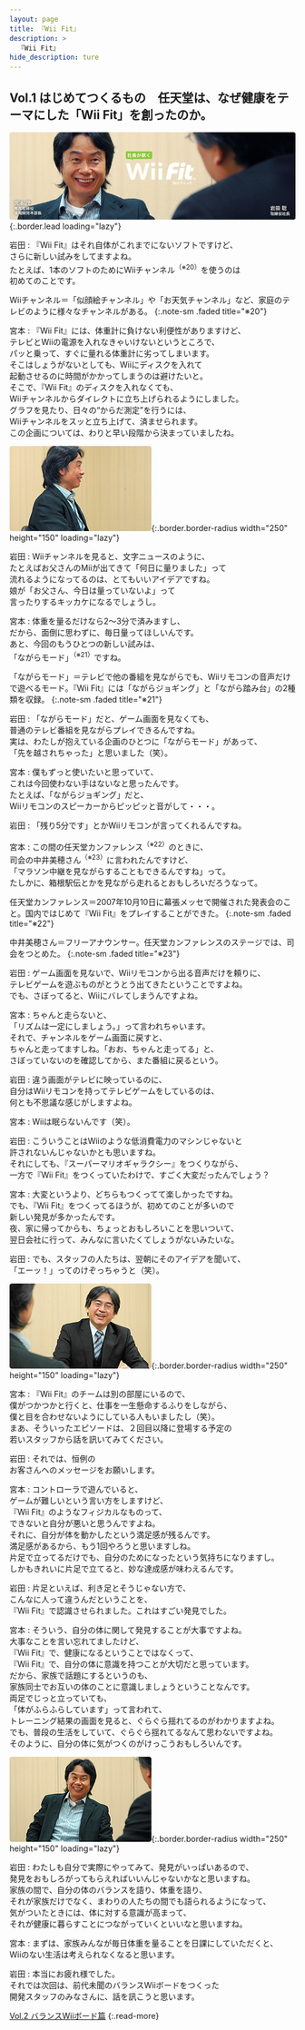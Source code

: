```yaml
---
layout: page
title: 『Wii Fit』
description: >
  『Wii Fit』
hide_description: ture
---
```


## Vol.1 はじめてつくるもの　任天堂は、なぜ健康をテーマにした「Wii Fit」を創ったのか。

![](/interviews/jp/wii/rfnj/vol1/img/mainvisual.jpg){:.border.lead loading="lazy"}

岩田
: 『Wii Fit』はそれ自体がこれまでにないソフトですけど、<br>さらに新しい試みをしてますよね。<br>たとえば、1本のソフトのためにWiiチャンネル<sup>（※20）</sup>を使うのは<br>初めてのことです。

Wiiチャンネル＝「似顔絵チャンネル」や「お天気チャンネル」など、家庭のテレビのように様々なチャンネルがある。
{:.note-sm .faded title="※20"}

宮本
: 『Wii Fit』には、体重計に負けない利便性がありますけど、<br>テレビとWiiの電源を入れなきゃいけないというところで、<br>パッと乗って、すぐに量れる体重計に劣ってしまいます。<br>そこはしょうがないとしても、Wiiにディスクを入れて<br>起動させるのに時間がかかってしまうのは避けたいと。<br>そこで、『Wii Fit』のディスクを入れなくても、<br>Wiiチャンネルからダイレクトに立ち上げられるようにしました。<br>グラフを見たり、日々の“からだ測定”を行うには、<br>Wiiチャンネルをスッと立ち上げて、済ませられます。<br>この企画については、わりと早い段階から決まっていましたね。

![](/interviews/jp/wii/rfnj/vol1/img/photo13.jpg){:.border.border-radius width="250" height="150" loading="lazy"}

岩田
: Wiiチャンネルを見ると、文字ニュースのように、<br>たとえばお父さんのMiiが出てきて「何日に量りました」って<br>流れるようになってるのは、とてもいいアイデアですね。<br>娘が「お父さん、今日は量っていないよ」って<br>言ったりするキッカケになるでしょうし。

宮本
: 体重を量るだけなら2〜3分で済みますし、<br>だから、面倒に思わずに、毎日量ってほしいんです。<br>あと、今回のもうひとつの新しい試みは、<br>「ながらモード」<sup>（※21）</sup>ですね。

「ながらモード」＝テレビで他の番組を見ながらでも、Wiiリモコンの音声だけで遊べるモード。『Wii Fit』には「ながらジョギング」と「ながら踏み台」の2種類を収録。
{:.note-sm .faded title="※21"}

岩田
: 「ながらモード」だと、ゲーム画面を見なくても、<br>普通のテレビ番組を見ながらプレイできるんですね。<br>実は、わたしが抱えている企画のひとつに「ながらモード」があって、<br>「先を越されちゃった」と思いました（笑）。

宮本
: 僕もずっと使いたいと思っていて、<br>これは今回使わない手はないなと思ったんです。<br>たとえば、「ながらジョギング」だと、<br>Wiiリモコンのスピーカーからピッピッと音がして・・・。

岩田
: 「残り5分です」とかWiiリモコンが言ってくれるんですね。

宮本
: この間の任天堂カンファレンス<sup>（※22）</sup>のときに、<br>司会の中井美穂さん<sup>（※23）</sup>に言われたんですけど、<br>「マラソン中継を見ながらすることもできるんですね」って。<br>たしかに、箱根駅伝とかを見ながら走れるとおもしろいだろうなって。

任天堂カンファレンス＝2007年10月10日に幕張メッセで開催された発表会のこと。国内ではじめて『Wii Fit』をプレイすることができた。
{:.note-sm .faded title="※22"}

中井美穂さん＝フリーアナウンサー。任天堂カンファレンスのステージでは、司会をつとめた。
{:.note-sm .faded title="※23"}

岩田
: ゲーム画面を見ないで、Wiiリモコンから出る音声だけを頼りに、<br>テレビゲームを遊ぶものがとうとう出てきたということですよね。<br>でも、さぼってると、Wiiにバレてしまうんですよね。

宮本
: ちゃんと走らないと、<br>「リズムは一定にしましょう。」って言われちゃいます。<br>それで、チャンネルをゲーム画面に戻すと、<br>ちゃんと走ってますしね。「おお、ちゃんと走ってる」と、<br>さぼっていないのを確認してから、また番組に戻るという。

岩田
: 違う画面がテレビに映っているのに、<br>自分はWiiリモコンを持ってテレビゲームをしているのは、<br>何とも不思議な感じがしますよね。

宮本
: Wiiは眠らないんです（笑）。

岩田
: こういうことはWiiのような低消費電力のマシンじゃないと<br>許されないんじゃないかとも思いますね。<br>それにしても、『スーパーマリオギャラクシー』をつくりながら、<br>一方で『Wii Fit』をつくっていたわけで、すごく大変だったんでしょう？

宮本
: 大変というより、どちらもつくってて楽しかったですね。<br>でも、『Wii Fit』をつくってるほうが、初めてのことが多いので<br>新しい発見が多かったんです。<br>夜、家に帰ってからも、ちょっとおもしろいことを思いついて、<br>翌日会社に行って、みんなに言いたくてしょうがないみたいな。

岩田
: でも、スタッフの人たちは、翌朝にそのアイデアを聞いて、<br>「エーッ！」ってのけぞっちゃうと（笑）。

![](/interviews/jp/wii/rfnj/vol1/img/photo14.jpg){:.border.border-radius width="250" height="150" loading="lazy"}

宮本
: 『Wii Fit』のチームは別の部屋にいるので、<br>僕がつかつかと行くと、仕事を一生懸命するふりをしながら、<br>僕と目を合わせないようにしている人もいましたし（笑）。<br>まあ、そういったエピソードは、２回目以降に登場する予定の<br>若いスタッフから話を訊いてみてください。

岩田
: それでは、恒例の<br>お客さんへのメッセージをお願いします。

宮本
: コントローラで遊んでいると、<br>ゲームが難しいという言い方をしますけど、<br>『Wii Fit』のようなフィジカルなものって、<br>できないと自分が悪いと思うんですよね。<br>それに、自分が体を動かしたという満足感が残るんです。<br>満足感があるから、もう1回やろうと思いますしね。<br>片足で立ってるだけでも、自分のためになったという気持ちになりますし。<br>しかもきれいに片足で立てると、妙な達成感が味わえるんです。

岩田
: 片足といえば、利き足とそうじゃない方で、<br>こんなに人って違うんだということを、<br>『Wii Fit』で認識させられました。これはすごい発見でした。

宮本
: そういう、自分の体に関して発見することが大事ですよね。<br>大事なことを言い忘れてましたけど、<br>『Wii Fit』で、健康になるということではなくって、<br>『Wii Fit』で、自分の体に意識を持つことが大切だと思っています。<br>だから、家族で話題にするというのも、<br>家族同士でお互いの体のことに意識しましょうということなんです。<br>両足でじっと立っていても、<br>「体がふらふらしています」って言われて、<br>トレーニング結果の画面を見ると、ぐらぐら揺れてるのがわかりますよね。<br>でも、普段の生活をしていて、ぐらぐら揺れてるなんて思わないですよね。<br>そのように、自分の体に気がつくのがけっこうおもしろいんです。

![](/interviews/jp/wii/rfnj/vol1/img/photo15.jpg){:.border.border-radius width="250" height="150" loading="lazy"}

岩田
: わたしも自分で実際にやってみて、発見がいっぱいあるので、<br>発見をおもしろがってもらえればいいんじゃないかなと思いますね。<br>家族の間で、自分の体のバランスを語り、体重を語り、<br>それが家族だけでなく、まわりの人たちの間でも語られるようになって、<br>気がついたときには、体に対する意識が高まって、<br>それが健康に暮らすことにつながっていくといいなと思いますね。

宮本
: まずは、家族みんなが毎日体重を量ることを日課にしていただくと、<br>Wiiのない生活は考えられなくなると思います。

岩田
: 本当にお疲れ様でした。<br>それでは次回は、前代未聞のバランスWiiボードをつくった<br>開発スタッフのみなさんに、話を訊こうと思います。

[Vol.2 バランスWiiボード篇](../vol2/1.md)
{:.read-more}

